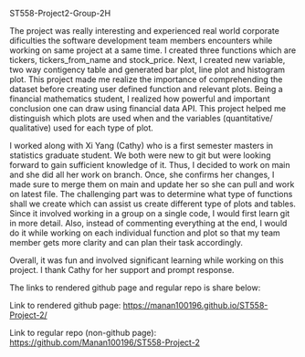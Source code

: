 ST558-Project2-Group-2H

The project was really interesting and experienced real world corporate dificulties the software development team members encounters while working on same 
project at a same time. I created three functions which are tickers, tickers_from_name and stock_price. Next, I created new variable, two way contigency table
and generated bar plot, line plot and histogram plot. This project made me realize the importance of comprehending the dataset before creating user defined 
function and relevant plots. Being a financial mathematics student, I realized how powerful and important conclusion one can draw using financial data API. This
project helped me distinguish which plots are used when and the variables (quantitative/ qualitative) used for each type of plot.

I worked along with Xi Yang (Cathy) who is a first semester masters in statistics graduate student. We both were new to git but were looking forward to gain sufficient knowledge of it. Thus, I decided to work on main and she did all her work on branch. Once, she confirms her changes, I made sure to merge them on main and update her so she can pull and work on latest file. The challenging part was to determine what type of functions shall we create which can assist us create different type of plots and tables. Since it involved working in a group on a single code, I would first learn git in more detail. Also, instead of commenting everything at the end, I would do it while working on each individual function and plot so that my team member gets more clarity and can plan their task accordingly. 

Overall, it was fun and involved significant learning while working on this project. I thank Cathy for her support and prompt response.

The links to rendered github page and regular repo is share below:

Link to rendered github page: https://manan100196.github.io/ST558-Project-2/

Link to regular repo (non-github page): https://github.com/Manan100196/ST558-Project-2
